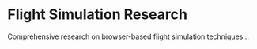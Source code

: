 # Flight Simulation Research

Comprehensive research on browser-based flight simulation techniques...